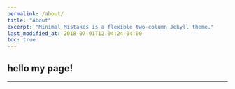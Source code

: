```yaml
---
permalink: /about/
title: "About"
excerpt: "Minimal Mistakes is a flexible two-column Jekyll theme."
last_modified_at: 2018-07-01T12:04:24-04:00
toc: true
---
```


## hello my page!

---

